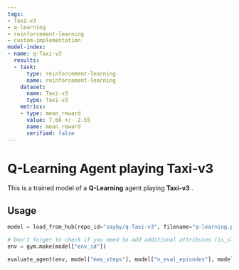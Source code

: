 ```yaml
---
tags:
- Taxi-v3
- q-learning
- reinforcement-learning
- custom-implementation
model-index:
- name: q-Taxi-v3
  results:
  - task:
      type: reinforcement-learning
      name: reinforcement-learning
    dataset:
      name: Taxi-v3
      type: Taxi-v3
    metrics:
    - type: mean_reward
      value: 7.66 +/- 2.55
      name: mean_reward
      verified: false
---
```

# **Q-Learning** Agent playing **Taxi-v3**

This is a trained model of a **Q-Learning** agent playing **Taxi-v3** .
## Usage 

```python
model = load_from_hub(repo_id="sayby/q-Taxi-v3", filename="q-learning.pkl")

# Don't forget to check if you need to add additional attributes (is_slippery=False etc)
env = gym.make(model["env_id"])

evaluate_agent(env, model["max_steps"], model["n_eval_episodes"], model["qtable"], model["eval_seed"])

```
